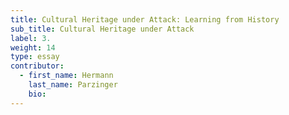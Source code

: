 ```yaml
---
title: Cultural Heritage under Attack: Learning from History
sub_title: Cultural Heritage under Attack
label: 3.
weight: 14
type: essay
contributor:
  - first_name: Hermann
    last_name: Parzinger
    bio:
---
```

